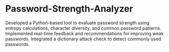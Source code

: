 # Password-Strength-Analyzer
Developed a Python-based tool to evaluate password strength using entropy calculations, character diversity, and common password patterns. Implemented real-time feedback and recommendations for improving weak passwords. Integrated a dictionary attack check to detect commonly used passwords.
